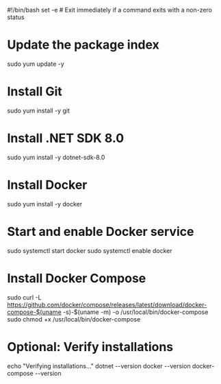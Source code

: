 #!/bin/bash
set -e # Exit immediately if a command exits with a non-zero status

# Update the package index

sudo yum update -y

# Install Git

sudo yum install -y git

# Install .NET SDK 8.0

sudo yum install -y dotnet-sdk-8.0

# Install Docker

sudo yum install -y docker

# Start and enable Docker service

sudo systemctl start docker
sudo systemctl enable docker

# Install Docker Compose

sudo curl -L https://github.com/docker/compose/releases/latest/download/docker-compose-$(uname -s)-$(uname -m) -o /usr/local/bin/docker-compose
sudo chmod +x /usr/local/bin/docker-compose

# Optional: Verify installations

echo "Verifying installations..."
dotnet --version
docker --version
docker-compose --version
